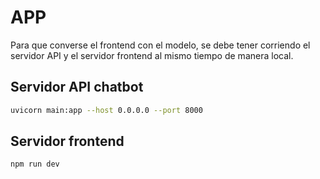 # APP

Para que converse el frontend con el modelo, se debe tener corriendo el servidor API y el servidor frontend al mismo tiempo de manera local.

## Servidor API chatbot

```bash
uvicorn main:app --host 0.0.0.0 --port 8000
```

## Servidor frontend

```bash
npm run dev
```

